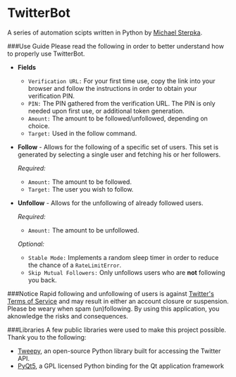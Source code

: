 # TwitterBot
A series of automation scipts written in Python by [Michael Sterpka](https://github.com/michaelsterpka).

###Use Guide
Please read the following in order to better understand how to properly use TwitterBot.

* __Fields__
   * `Verification URL:` For your first time use, copy the link into your browser and follow the instructions in order to obtain your verification PIN.
   * `PIN:` The PIN gathered from the verification URL. The PIN is only needed upon first use, or additional token generation.
   * `Amount:` The amount to be followed/unfollowed, depending on choice.
   * `Target:` Used in the follow command. 
   
* <b>Follow</b> - Allows for the following of a specific set of users. This set is generated by selecting a single user and fetching his or her followers. 

    _Required:_
    * `Amount:` The amount to be followed.
    * `Target:` The user you wish to follow.
  
  
* <b>Unfollow</b> - Allows for the unfollowing of already followed users. 

    _Required:_
    * `Amount:` The amount to be unfollowed.  
    
    _Optional:_
    * `Stable Mode:` Implements a random sleep timer in order to reduce the chance of a `RateLimitError`.
    * `Skip Mutual Followers:` Only unfollows users who are <b>not</b> following you back. 

###Notice
Rapid following and unfollowing of users is against [Twitter's Terms of Service](https://twitter.com/tos?lang=en) and may result in either an account closure or suspension. Please be weary when spam (un)following. By using this application, you aknowledge the risks and consequences.

###Libraries
A few public libraries were used to make this project possible. Thank you to the following:
* [Tweepy](http://www.tweepy.org/), an open-source Python library built for accessing the Twitter API.
* [PyQt5](http://pyqt.sourceforge.net/Docs/PyQt5/index.html), a GPL licensed Python binding for the Qt application framework
